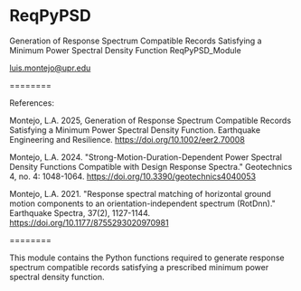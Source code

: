 # ReqPyPSD
Generation of Response Spectrum Compatible Records Satisfying  a Minimum Power Spectral Density Function
ReqPyPSD_Module

luis.montejo@upr.edu

========

References:
    
Montejo, L.A. 2025, Generation of Response Spectrum Compatible Records Satisfying 
a Minimum Power Spectral Density Function. Earthquake Engineering and Resilience. 
https://doi.org/10.1002/eer2.70008
    
Montejo, L.A. 2024. "Strong-Motion-Duration-Dependent Power Spectral Density 
Functions Compatible with Design Response Spectra." Geotechnics 4, no. 4: 1048-1064. 
https://doi.org/10.3390/geotechnics4040053

Montejo, L.A. 2021. "Response spectral matching of horizontal ground motion 
components to an orientation-independent spectrum (RotDnn)."
Earthquake Spectra, 37(2), 1127-1144. https://doi.org/10.1177/8755293020970981

========

This module contains the Python functions required to generate response spectrum 
compatible records satisfying a prescribed minimum power spectral density function.

